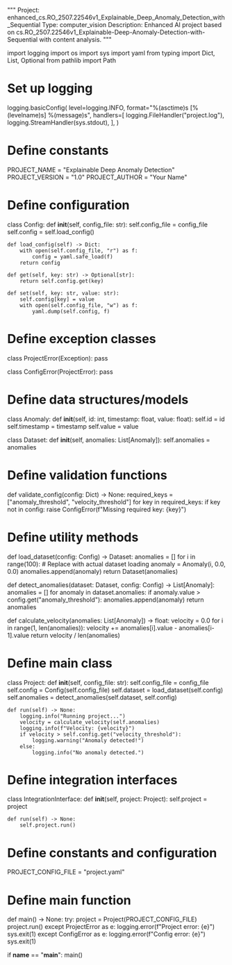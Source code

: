 """
Project: enhanced_cs.RO_2507.22546v1_Explainable_Deep_Anomaly_Detection_with_Sequential
Type: computer_vision
Description: Enhanced AI project based on cs.RO_2507.22546v1_Explainable-Deep-Anomaly-Detection-with-Sequential with content analysis.
"""

import logging
import os
import sys
import yaml
from typing import Dict, List, Optional
from pathlib import Path

# Set up logging
logging.basicConfig(
    level=logging.INFO,
    format="%(asctime)s [%(levelname)s] %(message)s",
    handlers=[
        logging.FileHandler("project.log"),
        logging.StreamHandler(sys.stdout),
    ],
)

# Define constants
PROJECT_NAME = "Explainable Deep Anomaly Detection"
PROJECT_VERSION = "1.0"
PROJECT_AUTHOR = "Your Name"

# Define configuration
class Config:
    def __init__(self, config_file: str):
        self.config_file = config_file
        self.config = self.load_config()

    def load_config(self) -> Dict:
        with open(self.config_file, "r") as f:
            config = yaml.safe_load(f)
        return config

    def get(self, key: str) -> Optional[str]:
        return self.config.get(key)

    def set(self, key: str, value: str):
        self.config[key] = value
        with open(self.config_file, "w") as f:
            yaml.dump(self.config, f)

# Define exception classes
class ProjectError(Exception):
    pass

class ConfigError(ProjectError):
    pass

# Define data structures/models
class Anomaly:
    def __init__(self, id: int, timestamp: float, value: float):
        self.id = id
        self.timestamp = timestamp
        self.value = value

class Dataset:
    def __init__(self, anomalies: List[Anomaly]):
        self.anomalies = anomalies

# Define validation functions
def validate_config(config: Dict) -> None:
    required_keys = ["anomaly_threshold", "velocity_threshold"]
    for key in required_keys:
        if key not in config:
            raise ConfigError(f"Missing required key: {key}")

# Define utility methods
def load_dataset(config: Config) -> Dataset:
    anomalies = []
    for i in range(100):  # Replace with actual dataset loading
        anomaly = Anomaly(i, 0.0, 0.0)
        anomalies.append(anomaly)
    return Dataset(anomalies)

def detect_anomalies(dataset: Dataset, config: Config) -> List[Anomaly]:
    anomalies = []
    for anomaly in dataset.anomalies:
        if anomaly.value > config.get("anomaly_threshold"):
            anomalies.append(anomaly)
    return anomalies

def calculate_velocity(anomalies: List[Anomaly]) -> float:
    velocity = 0.0
    for i in range(1, len(anomalies)):
        velocity += anomalies[i].value - anomalies[i-1].value
    return velocity / len(anomalies)

# Define main class
class Project:
    def __init__(self, config_file: str):
        self.config_file = config_file
        self.config = Config(self.config_file)
        self.dataset = load_dataset(self.config)
        self.anomalies = detect_anomalies(self.dataset, self.config)

    def run(self) -> None:
        logging.info("Running project...")
        velocity = calculate_velocity(self.anomalies)
        logging.info(f"Velocity: {velocity}")
        if velocity > self.config.get("velocity_threshold"):
            logging.warning("Anomaly detected!")
        else:
            logging.info("No anomaly detected.")

# Define integration interfaces
class IntegrationInterface:
    def __init__(self, project: Project):
        self.project = project

    def run(self) -> None:
        self.project.run()

# Define constants and configuration
PROJECT_CONFIG_FILE = "project.yaml"

# Define main function
def main() -> None:
    try:
        project = Project(PROJECT_CONFIG_FILE)
        project.run()
    except ProjectError as e:
        logging.error(f"Project error: {e}")
        sys.exit(1)
    except ConfigError as e:
        logging.error(f"Config error: {e}")
        sys.exit(1)

if __name__ == "__main__":
    main()